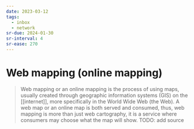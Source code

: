 ```yaml
---
date: 2023-03-12
tags:
  - inbox
  - network
sr-due: 2024-01-30
sr-interval: 4
sr-ease: 270
---
```


# Web mapping (online mapping)

> Web mapping or an online mapping is the process of using maps, usually created
> through geographic information systems (GIS) on the [[internet]], more
> specifically in the World Wide Web (the Web). A web map or an online map is
> both served and consumed, thus, web mapping is more than just web cartography,
> it is a service where consumers may choose what the map will show.
TODO: add source
